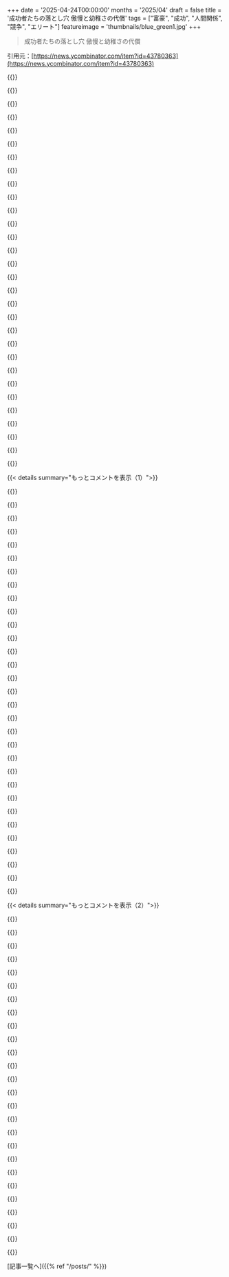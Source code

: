 +++
date = '2025-04-24T00:00:00'
months = '2025/04'
draft = false
title = '成功者たちの落とし穴 傲慢と幼稚さの代償'
tags = ["富豪", "成功", "人間関係", "競争", "エリート"]
featureimage = 'thumbnails/blue_green1.jpg'
+++

> 成功者たちの落とし穴 傲慢と幼稚さの代償

引用元：[https://news.ycombinator.com/item?id=43780363](https://news.ycombinator.com/item?id=43780363)




{{<matomeQuote body="Zuckのとこで、部下が彼にSettlers of Catanみたいなボードゲームでわざと勝たせてるんだって。負け犬みたいで負けられないからってさ。Ticket to RideでWynn-Williamsがわざと負けなかったら、イカサマだって文句言うし。最近の大金持ちってこういうパターン多いの？みんな、彼らのために必死に尽くさないと仲間外れにされるの？昔からエリートってこんなに心が狭かったっけ？ボードゲームみたいなことに、なんでそんなにムキになるんだろうね？ゲームが上手いのは、どれだけ時間とエネルギーを費やしたかによるだけじゃん。家族もいるようなハードワーカーなら、ゲームでトップになる時間なんてないはずだし。ゲームは楽しむためのものなんだから、必死に最適戦略を試すんじゃなくて、もっとクリエイティブな戦略を試すべきだよね。俺も気づくのに時間かかったけど。" userName="TheAceOfHearts" createdAt="2025/04/24 10:21:50" color="">}}




{{<matomeQuote body="宝くじに当たったのに、それを認めたくないんだよ。努力と才能で今の地位を手に入れたいんだ。社会は、ある程度、努力と才能が成功に関係しているって信じているから。だから、周りのみんなが君はすごいって褒めちぎるんだ。" userName="lordnacho" createdAt="2025/04/24 11:54:43" color="">}}




{{<matomeQuote body="努力と才能が成功と無関係だと思ってる人なんているの？相関が1.0だとは思わないけど、プラスだと思ってるよ。" userName="sokoloff" createdAt="2025/04/24 13:09:22" color="">}}




{{<matomeQuote body="Zuckerbergの地位にたどり着くには、そもそも競争心の強い性格が必要なんだよ。そして、競争心の強い人は、常にすべてのことに勝ちたいんだ。それは強迫観念なんだよ。頭では「ただのゲーム」と「真剣な時」の違いを理解していても、心でそれを感じることができないんだ。オフスイッチがないんだ。" userName="Jevon23" createdAt="2025/04/24 10:46:10" color="#ff5c5c">}}




{{<matomeQuote body="Microsoftの共同創業者Paul Allenの回顧録にも、Bill Gatesについて似たようなことが書かれてるよ。学校時代から、Gatesは数学で誰にも負けないと思ってたんだって。Harvardに行って、自分よりすごい人たちを見て、純粋数学から応用数学に変えたんだ。（Paulの言葉）俺は数学が得意だったけど、Billは天才だった。でも、Wazzuでの経験から言わせてもらうと、教授が黒板いっぱいに偏微分方程式を書いてるのを見たとき、まるで第二王朝の象形文字のようだった。その時、俺には無理だって悟ったんだ。少し悲しかったけど、自分の限界を受け入れた。ジェネラリストでいいと思った。<br>Billは違った。冬休みに再会した時、彼は落ち込んでいた。最初の学期について聞くと、彼は「16歳で博士号を取得した数学の教授がいるんだ」と沈んだ声で言った。そのコースは完全に理論的で、宿題は週に30時間にも及んだ。Billは全てを注ぎ込み、Bを取った。高等数学に関しては、彼は百人に一人、いやもっと優秀だったかもしれない。でも、百万人に一人、あるいは一千万人に一人の人がいて、そのうち何人かはHarvardにいたんだ。Billはその部屋で一番賢い人間にはなれないだろうし、それが彼のモチベーションを下げたんだと思う。彼は最終的に応用数学に転向した。<br>Paul自身も、工学か音楽かで悩んでいたんだって。でも、クラスメートの素晴らしい演奏を見て、「自分は決してここまで上手くなれない」と思ったんだ。だから、工学を選んだ。<br>野心家にはよくあることなのかもしれないね。" userName="rottc0dd" createdAt="2025/04/24 11:49:03" color="">}}




{{<matomeQuote body="競争心の強い人は勝ちたいと思うけど、インチキなやり方じゃなくて、正々堂々とした勝負で勝ちたいんだよ。" userName="eru" createdAt="2025/04/24 12:24:41" color="">}}




{{<matomeQuote body="そう思うよ。これまでに1080億人の人間が地球に生きてきたんだ。現在はおよそ80億人。彼らのほとんどは、努力や才能ではなく、生まれた場所や時期など、自分ではどうすることもできない様々な状況によって人生が左右されている。自分には、何十億もの人々の99％以上の才能と努力があると思ってる？HNに書き込んでいる時点で、大した努力も才能もなくても、すでに「成功」していると言えるんじゃないかな。" userName="ZeroGravitas" createdAt="2025/04/24 14:32:03" color="#45d325">}}




{{<matomeQuote body="へえ。高校時代はコンピュータサイエンスで周りの人よりずっと先を行ってたけど、大学に入って自分よりずっとすごい人たちを見つけたとき、怖気づくどころか、やっとそういう人たちに出会えたって、めちゃくちゃ興奮したよ。" userName="technothrasher" createdAt="2025/04/24 11:57:40" color="">}}




{{<matomeQuote body="80億人のうちの誰かを選んで、その人の努力と才能を半分にしたらどうなる？結果は同じまま？良くなる？悪くなる？君は、結果に影響を与える他の要素（そして、その要素の方が強い力を持っている）があるって言ってるんだね。その点には同意するけど、それは才能と努力がプラスに影響するという考えを否定するものではないし、成功がその2つの要素と無関係だという説得力のある議論にもなっていないよ。" userName="sokoloff" createdAt="2025/04/24 15:16:58" color="">}}




{{<matomeQuote body="そう考えると、Elon Muskが今、どれだけいじめやTeslaのことで苦しんでいるか想像もつかないな。Tabletop gameよりずっと重大なことなのに。でも、同情はしないけど。" userName="amarcheschi" createdAt="2025/04/24 10:40:31" color="">}}




{{<matomeQuote body="こいつらは人生でずっと賢いって言われてきたんだろうな。だから負けるなんてありえないと思ってて、負けたら相手がズルしたとか疑うんだよ。遊びのゲームでもそう。違うこと言うやつは周りにいなくなる。力を持つと、イエスマンに取り囲まれて「俺はいつも勝つ」って思い込むんだ。" userName="ryandrake" createdAt="2025/04/24 10:37:18" color="">}}




{{<matomeQuote body="もうTeslaのことなんてどうでもいいんだよ。次期大統領がEVへの補助金なくして石炭にやるだろうし。Teslaの理念なんて最初から気にしてない。まだ信じてるやつはマジで情弱。" userName="aredox" createdAt="2025/04/24 11:02:17" color="">}}




{{<matomeQuote body="じゃあ、なんでTeslaの株全部売らないんだ？" userName="generic92034" createdAt="2025/04/24 11:30:26" color="">}}




{{<matomeQuote body="ZuckとかMuskに対して、安全な場所から「お前らは金持ちのボンボンで、今の地位に値しない」って言うやつもたくさんいる。俺らを見返したいって気持ちも、今のビリオネアたちの行動原理の一部なんじゃないかな。まあ、俺らが間違ってるとは限らないけどね。" userName="vintermann" createdAt="2025/04/24 10:48:09" color="">}}




{{<matomeQuote body="才能と努力は金持ちになること（1000万ドル以上）と相関関係があると思うけど、そこから超金持ちになるには、運が必要だと思う。" userName="remus" createdAt="2025/04/24 13:23:38" color="">}}




{{<matomeQuote body="ルイ王朝のベルサイユ宮殿では、常にパーティーやゲーム、ギャンブルが行われていた。それは結束のためではなく、貴族たちを忙しくさせて独裁体制を脅かさないようにするためだったんだ。\n現代の企業の独裁者が同じような戦術を使ってもおかしくない。オフィスでの寝泊まり、儀式的なゲーム、奇妙な服装や行動の要求、親密な監視やゴシップなどね。" userName="cess11" createdAt="2025/04/24 11:53:56" color="#ff5c5c">}}




{{<matomeQuote body="努力と才能は成功に関係するけど、「世界一の金持ちになる」ってなると、運の要素が大きすぎる。Zuckerbergが世界でトップ5％に入るほど努力家だと思ってるやついる？Facebookを別の言語に書き換える程度の判断ミスで、全部台無しになった可能性だってあるんだよ。" userName="camdenreslink" createdAt="2025/04/25 14:29:19" color="#38d3d3">}}




{{<matomeQuote body="今より10％頑張ったり賢くなったりすれば、誰でも得する？もちろん。でも成功は直線的じゃない。超金持ちや権力者は、何百万％も頑張ってるわけじゃない。彼らの地位は、構造的な有利さで説明できる。" userName="siavosh" createdAt="2025/04/24 15:40:17" color="">}}




{{<matomeQuote body="わかる？Zuckのこと、パートナーと長年連れ添ってたり、子供に優しかったり、慈善活動してたりで、ちょっと尊敬してたんだよね。なのに、メガヨット買って、ボードゲームで負けるのが我慢できないとか、マジでがっかり。" userName="teekert" createdAt="2025/04/24 11:09:25" color="">}}




{{<matomeQuote body="才能も努力も、人類のためにはならない。俺らの成功の基準は「善」とは関係なくて、「物事を成し遂げる」ことと関係してる。そして、悪いことをするのは簡単。\n金持ちが邪悪に見えるのは、本当に邪悪だから。慈善活動じゃ金持ちになれない。他人を搾取して、他人の成功を自分のものにするんだ。" userName="const_cast" createdAt="2025/04/24 17:56:03" color="">}}




{{<matomeQuote body="えー、それって普通の人間の反応じゃないよね。人が最高の状態の時って、セロトニンがドバドバ出るんだって。マジで人間で測定できるらしいよ。セロトニンは優位性を調整して、幸福感と関係があるんだと。ロブスターでも同じ効果が見られるくらい生物学的なんだってさ。優位性の高い人やロブスターはセロトニンが多くて、一般的に幸せなんだって。あなたの話は普通じゃないし、非現実的すぎるよ。セロトニンの低下を感じなかったって言うなら、生物学的な異常ってよりも、自分に正直じゃないんじゃないかな。まあ、あなたみたいな人がいてもおかしくはないけどね。" userName="ninetyninenine" createdAt="2025/04/24 13:47:25" color="">}}




{{<matomeQuote body="時代精神から明らかなように、超金持ちや権力者は、100万パーセント努力したり賢かったりするわけじゃない。彼らの地位は、構造的な有利さで説明できるってことね。Mark Zuckerbergより良いスタートを切った人は何百万人もいるから、特権的な人が足りないわけじゃないけど、超金持ちになる人はごくわずかだよね。" userName="Jensson" createdAt="2025/04/24 15:44:04" color="">}}




{{<matomeQuote body="Zuckerbergを世界の上位5％の才能ある人だと考えるよ。率直に言って、それは特に高いハードルじゃないよね。一般の人々の中にいたことないの？あなたは、このサイトでありがちな、技術的な腕前を過大評価し、ビジネスの洞察力を過小評価するという罪を犯している。彼の時代の創業者のCEOが解任される一方で、彼がコントロールを維持し、Metaが巨大企業になったのには理由があるんだよ。次は、Steve Jobsがペテン師だったと言うつもり？宝くじを買う行為は、powerballに当選する際の誤差にすぎない？" userName="daseiner1" createdAt="2025/04/25 15:58:44" color="">}}




{{<matomeQuote body="資本主義のゲームは、どんな手段を使っても勝つこと。ゲームを不正に操作したり、法律を回避したりすることもゲームの一部。勝者はみんなそうやってゲームをプレイしてるんだよ。" userName="ninetyninenine" createdAt="2025/04/24 13:35:13" color="">}}




{{<matomeQuote body="その特性自体はよくあることだけど、周りのみんなをいじめて、ちっぽけで屈辱的な服従を強いることができる能力は、かなり珍しいと思う。それができるのは力のある人だけだからね。私のおばもそうなんだけど、すごくウザくて、仲間はずれにされて、周りの人といつも衝突してる。でも、1750億ドル持ってたら、自分を甘やかしてくれる人たちに囲まれることができるだろうね。" userName="throw__away7391" createdAt="2025/04/24 11:01:57" color="">}}




{{<matomeQuote body="それほど悪くない解釈としては、ある分野に貢献するために必要なスキルレベルを見て、より有意義に貢献できる分野に切り替えたのかもしれないってこと。" userName="marcianx" createdAt="2025/04/24 12:01:50" color="">}}




{{<matomeQuote body="「ああ、私はAndres Segoviaにはなれないから、ギターは絶対に弾かない」みたいな考え方って、すごく不幸な人がすることだと思う。セラピーが必要だね。" userName="apercu" createdAt="2025/04/24 14:07:54" color="">}}




{{<matomeQuote body="成功には、スキルと運の両方の要素がある。スキルの問題について思い出させられるのは辛いよね。ボードゲームは、投資した時間ほど単純じゃない。チェスの勉強に一生を費やしても、13歳の神童に目隠しされたまま、他の3つのボードをジャグリングしながら簡単に負かされるだろうね。ボードゲームは、富やビジネスの成功では征服できない。というか、できるけど、それは部下に圧力をかけて勝たせてもらうことで、自分が欲しい気分を得るだけだ。" userName="tux3" createdAt="2025/04/24 10:34:44" color="">}}




{{<matomeQuote body="オフィスでのお泊り会とか、儀式的なゲームとか、いつも「仕事の後」とか、服装や行動に関する奇妙な要求とか、親密な監視やゴシップとか。それって会社じゃなくてカルトみたい。他に選択肢があるなら、なんでそんなことに我慢するんだろう。ほとんどの人は選択肢があるはずなのに。" userName="hermitcrab" createdAt="2025/04/24 12:02:14" color="#ff33a1">}}




{{<matomeQuote body="これのどこが資本主義と関係あるの？昔の君主制で後継者争いを見たことある？" userName="eru" createdAt="2025/04/24 18:15:26" color="">}}




{{< details summary="もっとコメントを表示（1）">}}

{{<matomeQuote body="18歳の時、クラシックギターを始めたばかりの頃、幸運にも巨匠のコンサートを聴くことができたんだ。先生とのコネで、少しだけ会うこともできた。<br>当時は、その凄さに圧倒されたよ。彼は高齢で、腕を引かれてステージに上がり、座るのもギターを膝に置くのも手伝ってもらってた。でも、彼の演奏はクラスの誰よりも遥かに進んでいた。<br>「自分には無理だ」って諦めたくなる誘惑もあったけど、そうならなくて良かった。「誰かの真似じゃなくて、自分のやり方で楽しもう」って思えたから。" userName="wyclif" createdAt="2025/04/24 15:15:19" color="#45d325">}}




{{<matomeQuote body="まだ本の途中までしか読んでないけど、面白いし衝撃的だよ。<br>作者が書くシーンはありえないくらい absurd で「これは嘘だろ」って思うけど、Google で調べると本当にあったことだってわかる。<br>Facebook の人がこの本を嫌がるのもわかる気がする。それを阻止しようとして逆効果になったのも、この本を読めば予想できるよね。" userName="matthewdgreen" createdAt="2025/04/24 10:11:58" color="#45d325">}}




{{<matomeQuote body="作者のこと、あんまり好きになれなかった？<br>[ネタバレ注意]<br>サメに襲われた話で、病院で目を覚まして「私が自分を救った」って言うところで読むのをやめようかと思った。うーん。<br>でも、物語としては理にかなってると思う。良い人なら、あんなことを見てきた後、会社に残るわけないもんね。<br>あと、あんなに高い地位にいたのに、お金の心配をしてるのが信じられない。" userName="armandososa" createdAt="2025/04/24 22:56:13" color="">}}




{{<matomeQuote body="＞お金の心配をしてるのが信じられない？<br>bogleheads のスレッドを1ヶ月くらい読んでみ。1500万ドルの現金と、もっとたくさんの株を持ってるのに、「2008年式のアコードの中古車を買っても大丈夫でしょうか」みたいな質問が山ほど出てくるから。" userName="bombcar" createdAt="2025/04/25 00:17:32" color="">}}




{{<matomeQuote body="現金がUSDなら、ハイパーインフレに対するヘッジが全くないね。アコードを買う前に、金の延べ棒をもっと待つべき。" userName="_dark_matter_" createdAt="2025/04/25 17:04:57" color="">}}




{{<matomeQuote body="＞良い人なら、あんなことを見てきた後、会社に残るわけないもんね？<br>え、この本の視点は、彼女が良い人だってこと？<br>Facebook がやった酷いことを手伝った話なのに？本のタイトルも、彼女が彼らのモラルに失望したとは言ってない。彼らの仕事ぶりに失望したって言ってる。" userName="erikpukinskis" createdAt="2025/04/25 04:01:06" color="#ff5c5c">}}




{{<matomeQuote body="＞え、この本の視点は、彼女が良い人だってこと？<br>Facebook が良い変化をもたらすと信じる理想主義者として自分を描いてる。だから、少なくとも彼女は自分のことを良い人だと思ってる。<br>サメに襲われたプロローグが気になったのはそこ。第三者によって書かれたものだったら、彼女が利己的で自己中心的だってことがわかるシーンになるはず。" userName="armandososa" createdAt="2025/04/25 16:29:07" color="#38d3d3">}}




{{<matomeQuote body="サメに襲われた話、ネタバレしてもらえる？<br>SPOILERS って書いてくれれば。" userName="YeGoblynQueenne" createdAt="2025/04/25 20:21:00" color="">}}




{{<matomeQuote body="子供の頃、サメに襲われた。<br>両親は地元の医者に連れて行き、傷を縫ってもらった。<br>腸に穴が開いてて、敗血症になりかけてた。<br>どんどん具合が悪くなって、両親に訴えたけど、休むように言われた。<br>次の朝、死にかけてて、両親は慌てて医者に連れて行き、最終的にはヘリコプターで病院に搬送された。<br>手術で全部綺麗になって、目を覚ますと母親が「医者があなたを救った」って言った。そしたら彼女は「私が自分を救った」って言ったんだ。<br>この本の語り手は、Facebook/Meta の人たちを悪く見せようと必死だけど、彼女自身も自分の仕事ができてないように見える。<br>誰も良い人に見えない本だよ。" userName="paulcole" createdAt="2025/04/27 14:00:24" color="">}}




{{<matomeQuote body="なるほどね。それは… うまく伝わってこないね。" userName="YeGoblynQueenne" createdAt="2025/04/27 17:50:45" color="">}}




{{<matomeQuote body="時間が経ってから振り返ると違いが分かりやすいってよくあるよね。彼女の回想もそんな感じかな。ただ、鵜呑みにはしないよ。アメリカ人が全員彼女が言うほどバカだとは思わないし。「国際社会は良い人でアメリカ人は愚か者」みたいな描き方にはちょっとね。お金の件は、SandbergとかZuckと関わってた頃はもっともらってたのかも。でも、ずっと働いてたから気にする暇もなかったのかもね。まだMPに移る手前だけど、作者/語り手は好きだよ。みんな自分の視点から話すし。" userName="ssimpson" createdAt="2025/04/25 14:00:40" color="">}}




{{<matomeQuote body="それってStreisand Effectってやつだよね。😊" userName="binaryturtle" createdAt="2025/04/24 10:33:53" color="">}}




{{<matomeQuote body="まだこんなことやってる人がいるのがすごいよね。Facebookの弁護士なら「この件について話すな。何言っても逆効果だ」って言うべきじゃない？弁護士は知ってるはずなのに。" userName="rsynnott" createdAt="2025/04/24 12:45:56" color="#ff33a1">}}




{{<matomeQuote body="インセンティブが違うんだよ。弁護士は「何かする」ことでお金をもらう。金持ちにとっては、弁護士が「何もしないでおきましょう」と言うのは「何のために雇ったんだ」ってなるんだ。" userName="John23832" createdAt="2025/04/24 16:31:27" color="#ff5c5c">}}




{{<matomeQuote body="記事を読むと、アドバイスされてたけど気にしなかったってことみたいだね。(あるいは、そうはならないと思ってたのかも。)" userName="lcnPylGDnU4H9OF" createdAt="2025/04/24 13:20:22" color="">}}




{{<matomeQuote body="弁護士の立場からすると、リスク判断だよね。裁判所の命令が取れる可能性が、プレスが増える可能性よりも高いと思ったんだろうね。" userName="remus" createdAt="2025/04/24 13:26:14" color="">}}




{{<matomeQuote body="裁判所の命令が出ても(実際一部は出たみたいだけど)、Facebookの問題は悪化すると思うけどね。" userName="rsynnott" createdAt="2025/04/24 14:15:45" color="">}}




{{<matomeQuote body="どうかな。選択バイアスがあると思うよ。「Streisand effectだ！」って騒ぐのは、ニュースになった時だけだもんね。ニュースにならなかった時は無視されてる。" userName="remus" createdAt="2025/04/24 18:23:24" color="#785bff">}}




{{<matomeQuote body="そうだね。今回の件の前に、何件が黙らされたんだろう？" userName="3np" createdAt="2025/04/25 07:02:16" color="">}}




{{<matomeQuote body="そいつらの弁護士はまじで頭おかしい。クライアントが公の場で嘘をつくのを止められないんだから。" userName="openplatypus" createdAt="2025/04/25 10:47:45" color="">}}




{{<matomeQuote body="弁護士とPRチームが連携取れてないんだね。" userName="erikpukinskis" createdAt="2025/04/25 03:54:01" color="">}}




{{<matomeQuote body="URLにも書いてあるじゃん、#ZDGAFって。" userName="Thoreandan" createdAt="2025/04/24 18:59:10" color="">}}




{{<matomeQuote body="データと戦略を重視してる会社のはずなのに、批判を隠蔽しようとした時の人々の反応を予測するのが下手すぎる。" userName="HexPhantom" createdAt="2025/04/24 13:24:28" color="#ff5c5c">}}




{{<matomeQuote body="それって何のこと？(ネタバレしないようにrot13で教えて)" userName="bondarchuk" createdAt="2025/04/24 11:00:44" color="">}}




{{<matomeQuote body="一つだけじゃないよ。この本、最初から最後までありえないシーンだらけなんだ。" userName="kreddor" createdAt="2025/04/24 13:14:25" color="">}}




{{<matomeQuote body="まるで映画の「Almost Famous」みたいな話だね。" userName="mtzaldo" createdAt="2025/04/25 14:46:50" color="">}}




{{<matomeQuote body="著者の“job pitch”に興味がないって？<br>でもそれって物語の核だよ。Facebookに対する理想的な可能性から始まって、実生活でのエピローグで、この人たちがどれだけひどいかを暴露してるんだ。そして会社も。" userName="kashunstva" createdAt="2025/04/24 12:46:17" color="#785bff">}}




{{<matomeQuote body="この本には面白い話がたくさんあるよ。job pitchの部分を飛ばして、Facebookに入社したところから読んでも大丈夫。" userName="alain94040" createdAt="2025/04/24 16:07:55" color="">}}




{{<matomeQuote body="Sherylが著者をベッドに誘って、断られたことを恨んでるってとこがマジかって思ったわ。ありえなくね？" userName="derwiki" createdAt="2025/04/25 19:10:49" color="">}}




{{<matomeQuote body="この本は読む価値あるよ。彼女は上院司法委員会でも証言してて、本の内容を何度も繰り返してたね。驚くのは、MarkとかFacebookの何人かが過去の公聴会で偽証してたのが明白だってこと。でも、誰も責任取らないんだろうなー。YouTubeのリンクも貼っとくね。" userName="K0nserv" createdAt="2025/04/24 10:32:47" color="#785bff">}}

{{</details>}}




{{< details summary="もっとコメントを表示（2）">}}

{{<matomeQuote body="この国に富が集中してる限り、階級によって法の選択的執行が行われるのは避けられないよね。" userName="grafmax" createdAt="2025/04/24 11:14:12" color="">}}




{{<matomeQuote body="アメリカで新しい政治思想が定着するには、少なくとも数世代はかかると思う。80年代のReagan以降、市場原理主義が主流になってて、今やHNでもそれが当たり前になってる。規制とか、巨大企業の解体とか、富の分配とか、労働者の権利とかの話をすると、市場原理主義の信者が湧いてくるんだよね。マジで変わるには、大惨事が起きて、人々が誰に搾取されてるか理解する必要があると思う。\n”株主価値”至上主義が社会を蝕んだ後を生きるしかないのは悲しいね。" userName="piva00" createdAt="2025/04/24 11:28:55" color="">}}




{{<matomeQuote body="奇妙なことに、アメリカ経済は今、市場原理主義からの大幅な逸脱のせいでヤバくなってるんだよね。しかも、資本主義の味方だって言ってる人たちによって。" userName="jfengel" createdAt="2025/04/24 11:53:26" color="">}}




{{<matomeQuote body="市場原理主義からの逸脱なんてないよ。株主価値至上主義は今も主流だし。アメリカの政権が貿易で色々やってるけど、企業の根本的な原則は依然として市場原理主義。株主に価値を還元すること以外に何もない。" userName="piva00" createdAt="2025/04/24 12:12:49" color="">}}




{{<matomeQuote body="ジャーナリストで活動家のGeorge Monbiotによる新自由主義に関する最近の講演、面白いと思うよ。リンク貼っとくね。" userName="hermitcrab" createdAt="2025/04/24 12:09:38" color="#38d3d3">}}




{{<matomeQuote body="講演はまだ聞いてないけど、Mobiotの本は去年読んだよ！同じように、Mark Fisherの”Capitalist Realism”、Naomi Kleinの”Shock Doctrine”、そしてCharles Petersによるオリジナルの”A Neo-Liberal’s Manifesto”もおすすめ。\n私は反市場とか、完全な共産主義者じゃないんだよね。問題は、ドグマ的なイデオロギーの実装によって、現代社会の不調が引き起こされてるってこと。金融が実体経済を乗っ取って、良い市場主導の社会を蝕んでる気がする。金融が経済活動の頂点に立つのはおかしい。" userName="piva00" createdAt="2025/04/24 12:27:12" color="#ff33a1">}}




{{<matomeQuote body="資本主義は自由市場とは相容れないよ。資本主義は富が資本を持つ者に集中することを意味するけど、自由市場は富が自由に流れることを意味する。" userName="immibis" createdAt="2025/04/24 12:25:23" color="">}}




{{<matomeQuote body="「大きな泥棒は小さな泥棒を吊るす。」チェコの諺" userName="hermitcrab" createdAt="2025/04/24 12:07:18" color="">}}




{{<matomeQuote body="えーと、俺はアンチ市場じゃないし、完全な共産主義者でもないんだよね。あと、今のシステムを批判する前に共産主義者じゃないって言う必要があると感じるのが面白い。それだけ体制が根強いってことかな。" userName="hermitcrab" createdAt="2025/04/24 13:24:19" color="">}}




{{<matomeQuote body="資本主義ってのは、一番資本を持ってるやつに全ての富が集中するってことで、自由市場ってのは、富があらゆる方向に自由に流れるってことだよね？この区別がよくわかんないんだけど、自由市場だと資本は蓄積されないの？市場が自由になればなるほど資本は蓄積されるじゃん。今の市場よりもっと自由な市場だと、スーパーに行くたびに通行料を払わなきゃいけなくなるんだぜ？道のオーナーがそのルートを独占してるから。それだと富の蓄積がもっと進むことになるよね。" userName="Jensson" createdAt="2025/04/24 12:44:22" color="">}}




{{<matomeQuote body="それって実はローマの言葉で「強い者が弱い者の些細な罪を罰する」って意味らしいよ。" userName="empiko" createdAt="2025/04/24 20:46:02" color="">}}




{{<matomeQuote body="俺はむしろ、主流の代替案があまりにも少ないことの表れだと思ってる。「自由市場」イデオロギーに対する否定的な熱意を見ると、共産主義的な考え方をしてるんじゃないかって決めつけがちだ。決めつけて行動するわけじゃないけど、経験上、そうなることが多いんだよね。でも、今の政治システムは、一つの問題に対して二つの解決策しか提示しないことに必死になってるみたいだ。" userName="sepositus" createdAt="2025/04/24 15:43:06" color="">}}




{{<matomeQuote body="当然の疑問として、一人が偽証したのか（彼女）、それとも複数人が偽証したのか（彼女の証言が示唆する全ての人々）。この本はかなり突飛な内容らしいね。Zuckとその仲間たちがメロドラマチックに邪悪で愚かな連中じゃないとは言わないけど、彼女の方がおかしい可能性も同じくらいあるんじゃない？彼女のことよく知らないんだけど、信頼できる証人なの？" userName="losvedir" createdAt="2025/04/24 21:50:41" color="">}}




{{<matomeQuote body="それってどこから来た言葉なの？”Magni minores saepe fures puniunt”でググってみたら、チェコ語のページばっかり出てきたんだけど。" userName="hermitcrab" createdAt="2025/04/25 07:11:08" color="">}}




{{<matomeQuote body="俺たちは局所的極大値にハマってるみたいだ[1]。今のシステムは、金と力を持ってる0.001%にとっては最高に都合がいいから、彼らは変えたくないんだよ。でも、99.999%は想像力が欠如してるみたいだね。SNSとかスマホに気を取られすぎてるんじゃない？[1] 今のシステムには嫌なところがたくさんあるけど、もっと酷いシステムもあったんだよ（封建制度とか共産主義とか）。" userName="hermitcrab" createdAt="2025/04/24 16:48:01" color="#ff5733">}}




{{<matomeQuote body="こういう危機は今まさに起こってるから、何世代もかかることはないと思うよ。ネオファシズムの台頭、気候危機、そして核保有国である中国に対するエスカレートする戦争挑発は、利益を人よりも優先するシステムの崩壊の兆候と見なされるべきだ。資本主義の最悪の傾向の激化は、資本家の最後の抵抗だ。大量破壊で終わるか、人々が鎖を断ち切るかのどっちかだ。" userName="grafmax" createdAt="2025/04/24 12:27:06" color="#38d3d3">}}




{{<matomeQuote body="SNSとかスマホに気を取られすぎてるんじゃない？それって結構大きな要因だと思うんだよね。周りの人とまともな会話をするのがどんどん難しくなってる。平均的な人の”知能低下”としか言いようがないんだよね。エリート主義者は嫌いだし、エリート主義者みたいに見られたくないんだけど、他に説明がつかないんだよ。みんなTikTokの最新トレンドの話ばっかりで、周りで起きてることに知的な思考を適用しようとしないんだ。" userName="sepositus" createdAt="2025/04/24 17:25:26" color="#ff5733">}}




{{<matomeQuote body="そうとは限らないよ。世界恐慌の時、アメリカ人は団結してRoosevelt大統領に社会改革を求めた。それがNew Deal Coalitionだ。今回はもっと大変だね。民主党まで“自由市場”を妄信してて、労働組合みたいな真の社会民主主義運動からかけ離れてるから。アメリカの労働者階級（と元中間層）を助けるには、それが必要なのに。https://en.wikipedia.org/wiki/New_Deal_coalition" userName="samiv" createdAt="2025/04/24 13:34:17" color="">}}




{{<matomeQuote body="株主は今、めっちゃ不機嫌だよ。大損してるからね。エコノミストの中には、これが長期的には株主価値を高めるって言う人もいるだろうけど、今の株式市場はそう思ってないみたいだね。" userName="jfengel" createdAt="2025/04/24 12:44:50" color="">}}




{{<matomeQuote body="まさにRichard Wolff教授が言ってることだね。今起きてるのは、完全に制御不能になったシステム（資本主義）の構造的な崩壊で、貪欲な“成長”のために、システムを支える機関を攻撃し始めてるんだ。システムは最終的に崩壊するだろうね。https://www.youtube.com/watch?v=GeWiKOEkfj8" userName="samiv" createdAt="2025/04/24 13:40:54" color="#ff5c5c">}}




{{<matomeQuote body="資本が少数の手に集中すると、市場は機能しなくなる。資本家は市場を独占しようとするけど、成功すると、独占は自由市場じゃなくなる。理論的には競争相手が現れるけど、すぐに潰されて独占が復活する。" userName="jfengel" createdAt="2025/04/24 12:48:18" color="">}}




{{<matomeQuote body="資本が自由市場で蓄積されない理由がわからない？企業は規制緩和を支持する。消費者のための激しい競争を信じてるからじゃなくて、自分たちと寡頭制の間に立つ摩擦や結果を最小限にしたいから。“富がすべての方向に自由に流れる”市場は社会主義的で、資本主義的じゃない。“公正な”市場は規制されていて、自由じゃない。" userName="krapp" createdAt="2025/04/24 12:49:10" color="#ff33a1">}}




{{<matomeQuote body="経済学で言う完全な市場ってのは、ありえない商品作っても、すぐに他の人が参入して利益がゼロになる状態のこと。非効率が減って、みんなが豊かになる。規制緩和はこれに近づくためって言われるけど、実際にはお金は市場が崩壊したところに集まる。独占、ネットワーク効果、外部性、特殊な利益、中間業者、寡頭制、ギャング、地主とか。" userName="ZeroGravitas" createdAt="2025/04/24 13:14:25" color="#ff33a1">}}




{{<matomeQuote body="資本家が公共の場で一番成功したのは、市場と資本主義を混同させたことだね。まるで自由市場が、制限のない資本主義の下でしか存在できないかのように。資本主義は自由市場を望んでないし、育てもしない。資本家にとって一番良いのは、独占によって市場を廃止することだ。市場は根本的で、人間の社会経済秩序の自然な結果だ。資本主義はそうじゃない。" userName="piva00" createdAt="2025/04/24 12:30:43" color="#45d325">}}




{{<matomeQuote body="株主が重要だった時代は、もう終わったのかもしれないね。" userName="immibis" createdAt="2025/04/24 12:49:15" color="">}}

{{</details>}}



[記事一覧へ]({{% ref "/posts/" %}})
